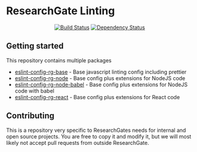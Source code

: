 <p align="center">
  <h1>ResearchGate Linting</h1>
  <!--img alt="Node Blueprint" src=".github/logo.svg" width="888" -->
</p>

<p align="center">
  <a href="https://travis-ci.org/researchgate/linting"><img alt="Build Status" src="https://travis-ci.org/researchgate/linting.svg?branch=master"></a>
  <a href="https://dependencyci.com/github/researchgate/linting"><img alt="Dependency Status" src="https://dependencyci.com/github/researchgate/linting/badge"></a>
</p>

## Getting started

This repository contains multiple packages

* [eslint-config-rg-base](./packages/eslint-config-rg-base) - Base javascript linting config including prettier
* [eslint-config-rg-node](./packages/eslint-config-rg-node) - Base config plus extensions for NodeJS code
* [eslint-config-rg-node-babel](./packages/eslint-config-rg-node-babel) - Base config plus extensions for NodeJS code with babel
* [eslint-config-rg-react](./packages/eslint-config-rg-react) - Base config plus extensions for React code

## Contributing

This is a repository very specific to ResearchGates needs for internal and open source projects. You are free to copy it and modify it, but
we will most likely not accept pull requests from outside ResearchGate.

